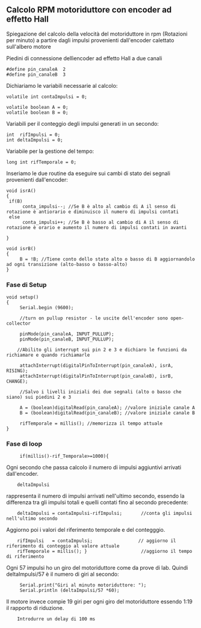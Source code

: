 ## Calcolo RPM motoriduttore con encoder ad effetto Hall

Spiegazione del calcolo della velocità del motoriduttore in rpm (Rotazioni per minuto) a partire dagli impulsi provenienti dall'encoder calettato sull'albero motore

Piedini di connessione dellìencoder ad effetto Hall a due canali

    #define pin_canaleA  2
    #define pin_canaleB  3

Dichiariamo le variabili necessarie al calcolo:

    volatile int contaImpulsi = 0;

    volatile boolean A = 0;
    volatile boolean B = 0;

Variabili per il conteggio degli impulsi generati in un secondo:

    int  rifImpulsi = 0;
    int deltaImpulsi = 0; 

Variabile per la gestione del tempo:

    long int rifTemporale = 0;

Inseriamo le due routine da eseguire sui cambi di stato dei segnali provenienti dall'encoder:

    void isrA()
    {
     if(B) 
          conta_impulsi--; //Se B è alto al cambio di A il senso di rotazione è antiorario e diminuisco il numero di impulsi contati 
     else
          conta_impulsi++; //Se B è basso al cambio di A il senso di rotazione è orario e aumento il numero di impulsi contati in avanti
    
    }

    void isrB()
    {
         B = !B; //Tiene conto dello stato alto o basso di B aggiornandolo ad ogni transizione (alto-basso o basso-alto)
    }

### Fase di Setup

    void setup() 
    {
         Serial.begin (9600);
    
         //turn on pullup resistor - le uscite dell'encoder sono open-collector
         
         pinMode(pin_canaleA, INPUT_PULLUP);
         pinMode(pin_canaleB, INPUT_PULLUP);
  
        //Abilito gli interrupt sui pin 2 e 3 e dichiaro le funzioni da richiamare e quando richiamarle
        
         attachInterrupt(digitalPinToInterrupt(pin_canaleA), isrA, RISING);
         attachInterrupt(digitalPinToInterrupt(pin_canaleB), isrB, CHANGE); 

         //Salvo i livelli iniziali dei due segnali (alto o basso che siano) sui piedini 2 e 3
         
         A = (boolean)digitalRead(pin_canaleA); //valore iniziale canale A
         B = (boolean)digitalRead(pin_canaleB); //valore iniziale canale B

         rifTemporale = millis(); //memorizza il tempo attuale
    }

    

### Fase di loop

         if(millis()-rif_Temporale>=1000){

Ogni secondo che passa calcolo il numero di impulsi aggiuntivi arrivati dall'encoder. 

        deltaImpulsi 

rappresenta il numero di impulsi arrivati nell'ultimo secondo, essendo la differenza tra gli impulsi totali e quelli contati fino al secondo precedente:

        deltaImpulsi = contaImpulsi-rifImpulsi;       //conta gli impulsi nell'ultimo secondo

Aggiorno poi i valori del riferimento temporale e del contegggio.

        rifImpulsi   = contaImpulsi;                 // aggiorno il riferimento di conteggio al valore attuale
        rifTemporale = millis(); }                    //aggiorno il tempo di riferimento
                  
 Ogni 57 impulsi ho un giro del motoriduttore come da prove di lab. Quindi deltaImpulsi/57 è il numero di giri al secondo: 
              
         Serial.print("Giri al minuto motoriduttore: ");  
         Serial.println (deltaImpulsi/57 *60); 

Il motore invece compie 19 giri per ogni giro del motoriduttore essendo 1:19 il rapporto di riduzione.

        Introdurre un delay di 100 ms


              
   
